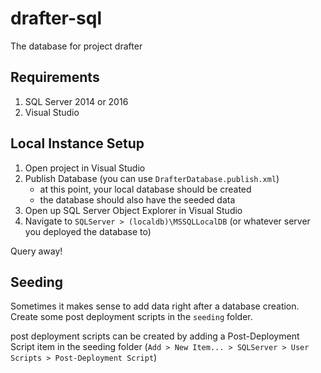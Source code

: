 # drafter-sql

The database for project drafter

## Requirements

1. SQL Server 2014 or 2016
1. Visual Studio

## Local Instance Setup

1. Open project in Visual Studio
1. Publish Database (you can use `DrafterDatabase.publish.xml`)
    * at this point, your local database should be created
    * the database should also have the seeded data
1. Open up SQL Server Object Explorer in Visual Studio
1. Navigate to `SQLServer > (localdb)\MSSQLLocalDB` (or whatever server you deployed the database to)

Query away!

## Seeding

Sometimes it makes sense to add data right after a database creation. Create some post deployment scripts in the `seeding` folder.

post deployment scripts can be created by adding a Post-Deployment Script item in the seeding folder (`Add > New Item... > SQLServer > User Scripts > Post-Deployment Script`)
